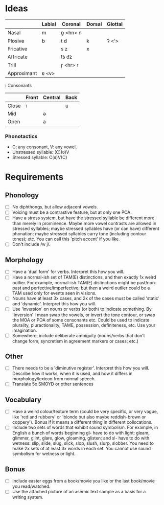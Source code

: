 # Ideas

|             | Labial  | Coronal    | Dorsal | Glottal |
| ---         | ---     | ---        | ---    | ---     |
| Nasal       | m       | n̥ \<hn\> n |        |         |
| Plosive     | b       | t d        | k      | ʔ \<ʼ\> |
| Fricative   |         | s z        | x      |         |
| Affricate   |         | t͡s d͡z      |        |         |
| Trill       |         | r̥ \<hr\> r |        |         |
| Approximant | ʋ \<v\> |            |        |         |
: Consonants

|       | Front | Central | Back |
| ---   | ---   | ---     | ---  |
| Close | i     |         | u    |
| Mid   |       | ə       |      |
| Open  |       | a       |      |

### Phonotactics

- C: any consonant, V: any vowel,
- Unstressed syllable: (C)(ʋ)V
- Stressed syllable: C(ʋ)V(C)

# Requirements

## Phonology

- [ ] No diphthongs, but allow adjacent vowels.
- [ ] Voicing must be a contrastive feature, but at only one POA.
- [ ] Have a stress system, but have the stressed syllable be different more than merely in prominence. Maybe more vowel contrasts are allowed in stressed syllables; maybe stressed syllables have (or can have) different phonation; maybe stressed syllables carry tone (including contour tones); etc. You can call this 'pitch accent' if you like.
- [ ] Don't include /w j/.

## Morphology

- [ ] Have a 'dual form' for verbs. Interpret this how you will.
- [ ] Have a normal-ish set of TAM(E) distinctions, and then exactly 1x weird outlier. For example, normal-ish TAM(E) distinctions might be past/non-past and perfective/imperfective; but then a weird outlier could be a TAM used only for events seen in visions.
- [ ] Nouns have at least 3x cases, and 2x of the cases must be called 'static' and 'dynamic'. Interpret this how you will.
- [ ] Use 'inversion' on nouns or verbs (or both) to indicate something. By 'inversion' I mean swap the vowels, or invert the tone contour, or swap the MOA or POA of some consonants etc. Could be used to indicate plurality, pluractionality, TAME, possession, definiteness, etc. Use your imagination.
- [ ] Somewhere, include deliberate ambiguity (nouns/verbs that don't change form; syncretism in agreement markers or cases; etc.)

## Other

- [ ] There needs to be a 'diminutive register'. Interpret this how you will. Describe how it works, when it is used, and how it differs in morphology/lexicon from normal speech.
- [ ] Translate 5x SMOYD or other sentences

## Vocabulary

- [ ] Have a weird colour/texture term (could be very specific, or very vague, like 'red and rubbery' or 'blonde but also maybe reddish-brown or coppery'). Bonus if it means a different thing in different collocations.
- [ ] Include two sets of words that exhibit sound symbolism. For example, in English a bunch of words beginning gl- have to do with light: gleam, glimmer, glint, glare, glow, gloaming, glisten; and sl- have to do with wetness: slip, slide, slug, slick, slop, slush, slurp, slobber. You need to make 2x sets of at least 3x words in each set. You cannot use sound symbolism for wetness or light.

## Bonus

- [ ] Include easter eggs from a book/movie you like or the last book/movie you read/watched.
- [ ] Use the attached picture of an asemic text sample as a basis for a writing system.
